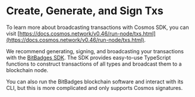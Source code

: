 # Create, Generate, and Sign Txs

To learn more about broadcasting transactions with Cosmos SDK, you can visit [https://docs.cosmos.network/v0.46/run-node/txs.html](https://docs.cosmos.network/v0.46/run-node/txs.html).

We recommend generating, signing, and broadcasting your transactions with the [BitBadges SDK](../../../for-developers/bitbadges-sdk/). The SDK provides easy-to-use TypeScript functions to construct transactions of all types and broadcast them to a blockchain node.&#x20;

You can also run the BitBadges blockchain software and interact with its CLI, but this is more complicated and only supports Cosmos signatures.
